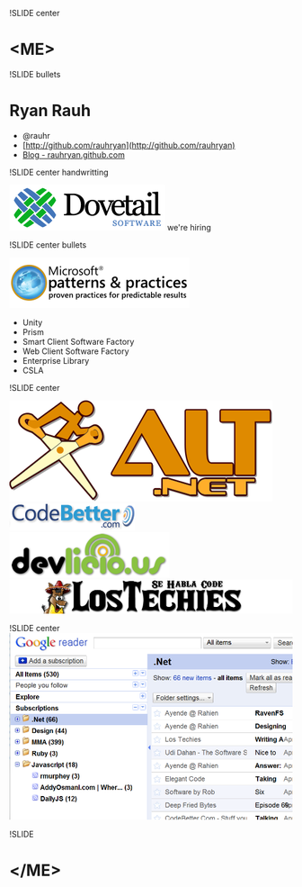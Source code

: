 !SLIDE center

# &lt;ME&gt;

!SLIDE bullets

# Ryan Rauh

* @rauhr
* [http://github.com/rauhryan](http://github.com/rauhryan)
* [Blog - rauhryan.github.com](http://rauhryan.github.com)


!SLIDE center handwritting

![dt_logo](dt_logo.png)
we're hiring

!SLIDE center bullets

![p and p](pnp_logo.png)

* Unity
* Prism
* Smart Client Software Factory
* Web Client Software Factory
* Enterprise Library
* CSLA

!SLIDE center

![alt net](alt_net.png)
![code better](codebetter_logo.png)
![devlicious](devilicious_logo.png)
![los techies](lostechies_logo.png)

!SLIDE center
![rss feed](rss_feed.png)


!SLIDE
# &lt;/ME&gt;
